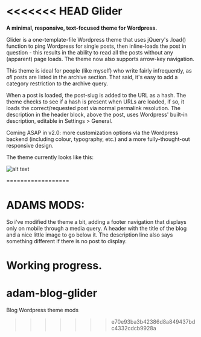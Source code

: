 <<<<<<< HEAD
Glider
======

**A minimal, responsive, text-focused theme for Wordpress.**

Glider is a one-template-file Wordpress theme that uses jQuery's .load() function to ping Wordpress for single posts, then inline-loads the post in question - this results in the ability to read all the posts without any (apparent) page loads. The theme now also supports arrow-key navigation.

This theme is ideal for people (like myself) who write fairly infrequently, as *all* posts are listed in the archive section. That said, it's easy to add a category restriction to the archive query.

When a post is loaded, the post-slug is added to the URL as a hash. The theme checks to see if a hash is present when URLs are loaded, if so, it loads the correct/requested post via normal permalink resolution. The description in the header block, above the post, uses Wordpress' built-in description, editable in Settings > General.

Coming ASAP in v2.0: more customization options via the Wordpress backend (including colour, typography, etc.) and a more fully-thought-out responsive design.

The theme currently looks like this:

![alt text](https://raw.github.com/tomcreighton/Glider/master/screenshot.png "Theme appearance")

==================

ADAMS MODS:
====

So i've modified the theme a bit, adding a footer navigation that displays only on mobile through a media query.
A header with the title of the blog and a nice little image to go below it. 
The description line also says something different if there is no post to display.

Working progress.
=======
adam-blog-glider
================

Blog Wordpress theme mods
>>>>>>> e70e93ba3b42386d8a849437bdc4332cdcb9928a
